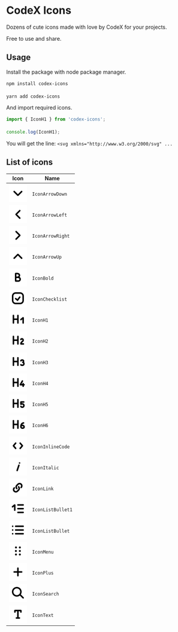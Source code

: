 # CodeX Icons

Dozens of cute icons made with love by CodeX for your projects.

Free to use and share.

## Usage

Install the package with node package manager.  

```sh
npm install codex-icons

yarn add codex-icons
```

And import required icons.

```js
import { IconH1 } from 'codex-icons';

console.log(IconH1);
```

You will get the line: `<svg xmlns="http://www.w3.org/2000/svg" ...`

## List of icons

<!-- DO NOT EDIT THE FOLLOWING SECTION MANUALLY -->
<!-- BEGIN TABLE_OF_ICONS -->
| Icon | Name |
| --- | --- |
| ![IconArrowDown](dist/icons/IconArrowDown.svg) | `IconArrowDown` |
| ![IconArrowLeft](dist/icons/IconArrowLeft.svg) | `IconArrowLeft` |
| ![IconArrowRight](dist/icons/IconArrowRight.svg) | `IconArrowRight` |
| ![IconArrowUp](dist/icons/IconArrowUp.svg) | `IconArrowUp` |
| ![IconBold](dist/icons/IconBold.svg) | `IconBold` |
| ![IconChecklist](dist/icons/IconChecklist.svg) | `IconChecklist` |
| ![IconH1](dist/icons/IconH1.svg) | `IconH1` |
| ![IconH2](dist/icons/IconH2.svg) | `IconH2` |
| ![IconH3](dist/icons/IconH3.svg) | `IconH3` |
| ![IconH4](dist/icons/IconH4.svg) | `IconH4` |
| ![IconH5](dist/icons/IconH5.svg) | `IconH5` |
| ![IconH6](dist/icons/IconH6.svg) | `IconH6` |
| ![IconInlineCode](dist/icons/IconInlineCode.svg) | `IconInlineCode` |
| ![IconItalic](dist/icons/IconItalic.svg) | `IconItalic` |
| ![IconLink](dist/icons/IconLink.svg) | `IconLink` |
| ![IconListBullet1](dist/icons/IconListBullet1.svg) | `IconListBullet1` |
| ![IconListBullet](dist/icons/IconListBullet.svg) | `IconListBullet` |
| ![IconMenu](dist/icons/IconMenu.svg) | `IconMenu` |
| ![IconPlus](dist/icons/IconPlus.svg) | `IconPlus` |
| ![IconSearch](dist/icons/IconSearch.svg) | `IconSearch` |
| ![IconText](dist/icons/IconText.svg) | `IconText` |
<!-- END TABLE_OF_ICONS -->
